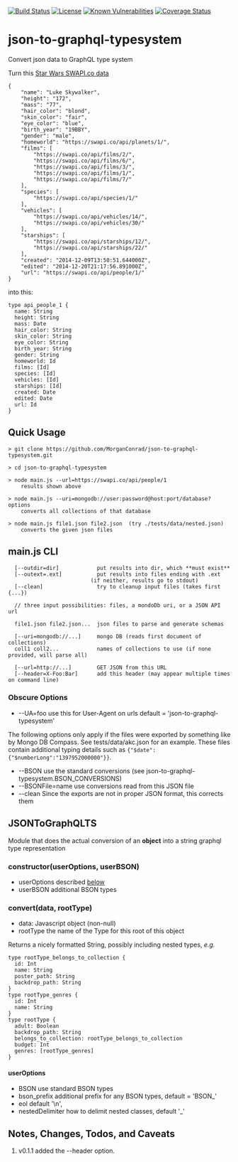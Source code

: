 [![Build Status](https://secure.travis-ci.org/MorganConrad/json-to-graphql-typesystem.png)](http://travis-ci.org/MorganConrad/json-to-graphql-typesystem)
[![License](http://img.shields.io/badge/license-MIT-A31F34.svg)](https://github.com/MorganConrad/json-to-graphql-typesystem)
[![Known Vulnerabilities](https://snyk.io/test/github/morganconrad/json-to-graphql-typesystem/badge.svg)](https://snyk.io/test/github/morganconrad/json-to-graphql-typesystem)
[![Coverage Status](https://coveralls.io/repos/github/MorganConrad/json-to-graphql-typesystem/badge.svg)](https://coveralls.io/github/MorganConrad/json-to-graphql-typesystem)



# json-to-graphql-typesystem
Convert json data to GraphQL type system

Turn this [Star Wars SWAPI.co data](https://swapi.co/api/people/1)

```
{
	"name": "Luke Skywalker",
	"height": "172",
	"mass": "77",
	"hair_color": "blond",
	"skin_color": "fair",
	"eye_color": "blue",
	"birth_year": "19BBY",
	"gender": "male",
	"homeworld": "https://swapi.co/api/planets/1/",
	"films": [
		"https://swapi.co/api/films/2/",
		"https://swapi.co/api/films/6/",
		"https://swapi.co/api/films/3/",
		"https://swapi.co/api/films/1/",
		"https://swapi.co/api/films/7/"
	],
	"species": [
		"https://swapi.co/api/species/1/"
	],
	"vehicles": [
		"https://swapi.co/api/vehicles/14/",
		"https://swapi.co/api/vehicles/30/"
	],
	"starships": [
		"https://swapi.co/api/starships/12/",
		"https://swapi.co/api/starships/22/"
	],
	"created": "2014-12-09T13:50:51.644000Z",
	"edited": "2014-12-20T21:17:56.891000Z",
	"url": "https://swapi.co/api/people/1/"
}

```

into this:

```
type api_people_1 {
  name: String
  height: String
  mass: Date
  hair_color: String
  skin_color: String
  eye_color: String
  birth_year: String
  gender: String
  homeworld: Id
  films: [Id]
  species: [Id]
  vehicles: [Id]
  starships: [Id]
  created: Date
  edited: Date
  url: Id
}
```

## Quick Usage

```
> git clone https://github.com/MorganConrad/json-to-graphql-typesystem.git

> cd json-to-graphql-typesystem

> node main.js --url=https://swapi.co/api/people/1
    results shown above

> node main.js --uri=mongodb://user:password@host:port/database?options
    converts all collections of that database
    
> node main.js file1.json file2.json  (try ./tests/data/nested.json)
    converts the given json files
```

## main.js   CLI

```
  [--outdir=dir]            put results into dir, which **must exist**
  [--outext=.ext]           put results into files ending with .ext
                          (if neither, results go to stdout)
  [--clean]                 try to cleanup input files (takes first {...})
    
  // three input possibilities: files, a mondoDb uri, or a JSON API url
    
  file1.json file2.json...  json files to parse and generate schemas
    
  [--uri=mongodb://...]     mongo DB (reads first document of collections)
  coll1 coll2...            names of collections to use (if none provided, will parse all)
   
  [--url=http://...]        GET JSON from this URL
  [--header=X-Foo:Bar]      add this header (may appear multiple times on command line)
```

### Obscure Options

 - --UA=foo         use this for User-Agent on urls  default = 'json-to-graphql-typesystem'

The following options only apply if the files were exported by something like by Mongo DB Compass.  See tests/data/akc.json for an example.
These files contain additional typing details such as `{"$date":{"$numberLong":"1397952000000"}}`.

 - --BSON           use the standard conversions (see json-to-graphql-typesystem.BSON_CONVERSIONS)
 - --BSONFile=name  use conversions read from this JSON file
 - --clean          Since the exports are not in proper JSON format, this corrects them


## JSONToGraphQLTS

Module that does the actual conversion of an **object** into a string graphql type representation

### constructor(userOptions, userBSON)
 - userOptions described [below](#useroptions)
 - userBSON    additional BSON types

### convert(data, rootType)
 - data:    Javascript object  (non-null)
 - rootType the name of the Type for this root of this object
 
Returns a nicely formatted String, possibly including nested types, _e.g._

```
type rootType_belongs_to_collection {
  id: Int
  name: String
  poster_path: String
  backdrop_path: String
}
type rootType_genres {
  id: Int
  name: String
}
type rootType {
  adult: Boolean
  backdrop_path: String
  belongs_to_collection: rootType_belongs_to_collection
  budget: Int
  genres: [rootType_genres]
}
```

#### userOptions
 - BSON              use standard BSON types
 - bson_prefix       additional prefix for any BSON types, default = 'BSON_'
 - eol               default '\n',
 - nestedDelimiter   how to delimit nested classes, default '_'


## Notes, Changes, Todos, and Caveats

 1) v0.1.1 added the --header option.
